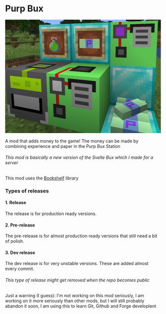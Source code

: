 # Purp Bux

![showcase](https://github.com/kotakotik22/purp-bux/blob/latest/showcase.png?raw=true)

A mod that adds money to the game! The money can be made by combining
experience and paper in the Purp Bux Station

###### This mod is basically a new version of the Svelte Bux which I made for a server

This mod uses the [Bookshelf](https://www.curseforge.com/minecraft/mc-mods/bookshelf) library

### Types of releases

#### 1. Release

The release is for production ready versions.

#### 2. Pre-release

The pre-release is for almost production ready versions that still need a bit of polish.

#### 3. Dev release

The dev release is for very unstable versions. These are added almost every commit.

###### This type of release might get removed when the repo becomes public

Just a warning (I guess): I'm not working on this mod seriously, I
am working on it more seriously than other mods, but I will
still probably abandon it soon, I am using this to
learn Git, Github and Forge developlent